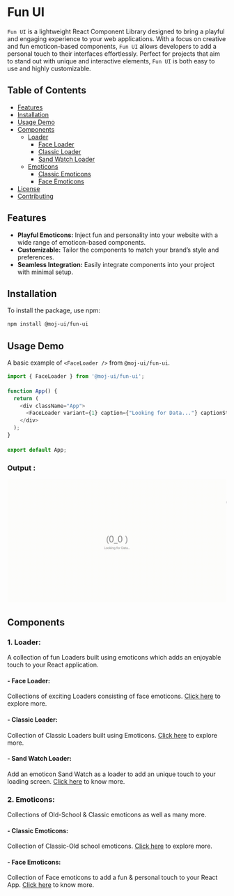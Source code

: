 # Fun UI

`Fun UI` is a lightweight React Component Library designed to bring a playful and engaging experience to your web applications. With a focus on creative and fun emoticon-based components, `Fun UI` allows developers to add a personal touch to their interfaces effortlessly. Perfect for projects that aim to stand out with unique and interactive elements, `Fun UI` is both easy to use and highly customizable.

## Table of Contents

- [Features](#features)
- [Installation](#installation)
- [Usage Demo](#usage-demo)
- [Components](#components)
  - [Loader](#1-loader)
    - [Face Loader](#face-loader)
    - [Classic Loader](#classic-loader)
    - [Sand Watch Loader](#sand-watch-loader)
  - [Emoticons](#2-emoticons)
    - [Classic Emoticons](#classic-emoticons)
    - [Face Emoticons](#face-emoticons)
- [License](#license)
- [Contributing](#contributing)


## Features
- **Playful Emoticons:** Inject fun and personality into your website with a wide range of emoticon-based components.
- **Customizable:** Tailor the components to match your brand’s style and preferences.
- **Seamless Integration:** Easily integrate components into your project with minimal setup.


## Installation
To install the package, use npm:
```bash
npm install @moj-ui/fun-ui
```

## Usage Demo

A basic example of `<FaceLoader />` from `@moj-ui/fun-ui`.

```javascript
import { FaceLoader } from '@moj-ui/fun-ui';

function App() {
  return (
    <div className="App">
      <FaceLoader variant={1} caption={"Looking for Data..."} captionStyle={{fontSize:"0.35em"}} time={1000}/>
    </div>
  );
}

export default App;
```

### Output :
![Face Loader example](assets/gifs/loaders/FaceLoader/FaceLoader1.gif)

## Components

### 1. Loader:
A collection of fun Loaders built using emoticons which adds an enjoyable touch to your React application.
#### - Face Loader:
Collections of exciting Loaders consisting of face emoticons. [Click here](src/components/Loader/FaceLoader) to explore more.
#### - Classic Loader:
Collection of Classic Loaders built using Emoticons. [Click here](src/components/Loader/CLassicLoader) to explore more.
#### - Sand Watch Loader:
Add an emoticon Sand Watch as a loader to add an unique touch to your loading screen. [Click here](src/components/Loader/GlassWatchLoader) to know more.

### 2. Emoticons:
Collections of Old-School & Classic emoticons as well as many more.
#### - Classic Emoticons:
Collection of Classic-Old school emoticons. [Click here](src/components/Emoticons/ClassicEmoticon) to explore more.
#### - Face Emoticons:
Collection of Face emoticons to add a fun & personal touch to your React App. [Click here](src/components/Emoticons/FaceEmoticon) to know more.
